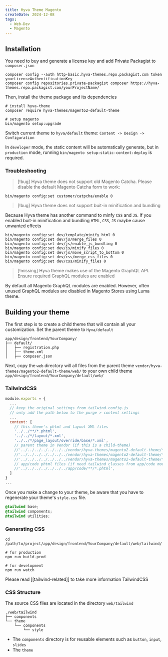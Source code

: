 ```yaml
---
title: Hyva Theme Magento
createDate: 2024-12-08
tags:
  - Web-Dev
  - Magento
---
```

## Installation

You need to buy and generate a license key and add Private Packagist to `composer.json`

```shell
composer config --auth http-basic.hyva-themes.repo.packagist.com token yourLicenseAuthentificationKey
composer config repositories.private-packagist composer https://hyva-themes.repo.packagist.com/yourProjectName/
```

Then, install the theme package and its dependencies

```shell
# install hyva-theme
composer require hyva-themes/magento2-default-theme

# setup magento
bin/magento setup:upgrade
```

Switch current theme to `hyva/default` theme: `Content -> Design -> Configuration`

In `developer` mode, the static content will be automatically generate, but in `production` mode, running `bin/magento setup:static-content:deploy` is required.
### Troubleshooting

> [!bug] Hyva theme does not support old Magento Catcha. Please disable the default Magento Catcha form to work:

```shell
bin/magento config:set customer/catpcha/enable 0
```

> [!bug] Hyva theme does not support buit-in minification and bundling

Because Hyva theme has another command to minfy `CSS` and `JS`. If you enabled buit-in minification and bundling `HTML`, `CSS`, `JS` maybe cause unwanted effects

```shell
bin/magento config:set dev/template/minify_html 0
bin/magento config:set dev/js/merge_files 0
bin/magento config:set dev/js/enable_js_bundling 0
bin/magento config:set dev/js/minify_files 0
bin/magento config:set dev/js/move_script_to_bottom 0
bin/magento config:set dev/css/merge_css_files 0
bin/magento config:set dev/css/minify_files 0
```

> [!missing] Hyva theme makes use of the Magento GraphQL API. Ensure required GraphQL modules are enabled

By default all Magento GraphQL modules are enabled. However, often unused GraphQL modules are disabled in Magento Stores using Luma theme.

## Building your theme

The first step is to create a child theme that will contain all your customization. 
Set the parent theme to `Hyva/default`

```
app/design/frontend/YourCompany/
├── default/
│   ├── registration.php
│   ├── theme.xml
│   ├── composer.json
```

Next, copy the `web` directory will all files from the parent theme `vendor/hyva-themes/magento2-default-theme/web/` to your own child theme `app/design/frontend/YourCompany/default/web/`

### TailwindCSS

```js title="web/tailwind/tailwind.config.js"
module.exports = {
  ...
  // keep the original settings from tailwind.config.js
  // only add the path below to the purge > content settings
  ...
  content: [
    // this theme's phtml and layout XML files
    '../../**/*.phtml',
    '../../*/layout/*.xml',
    '../../*/page_layout/override/base/*.xml',
    // parent theme in Vendor (if this is a child-theme)
    //'../../../../../../../vendor/hyva-themes/magento2-default-theme/**/*.phtml',
    //'../../../../../../../vendor/hyva-themes/magento2-default-theme/*/layout/*.xml',
    //'../../../../../../../vendor/hyva-themes/magento2-default-theme/*/page_layout/override/base/*.xml',
    // app/code phtml files (if need tailwind classes from app/code modules)
    //'../../../../../../../app/code/**/*.phtml',
  ]
}
...
```

Once you make a change to your theme, be aware that you have to regenerate your theme's `style.css` file.

```css title="style.css"
@tailwind base;
@tailwind components;
@tailwind utilities;
```
### Generating CSS

```shell
cd /path/to/project/app/design/frontend/YourCompany/default/web/tailwind/

# for production
npm run build-prod

# for development
npm run watch
```

Please read [[tailwind-related]] to take more information TailwindCSS

### CSS Structure

The source CSS files are located in the directory `web/tailwind`
```
./web/tailwind
├── components
└── theme
    └── components
        └── style
```

- The `components` directory is for reusable elements such as `button`, `input`, `slides` 
- The `theme`